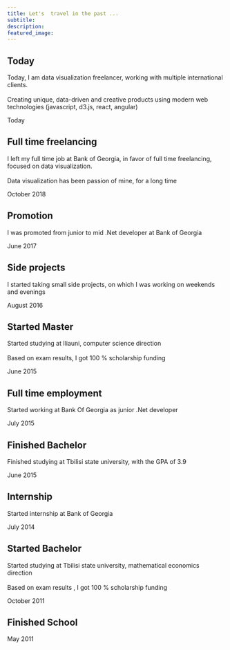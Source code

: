 ```yaml
---
title: Let's  travel in the past ...
subtitle: 
description:
featured_image: 
---
```

 


<section id="cd-timeline" class="cd-container">
		<div class="cd-timeline-block">
			<div class="cd-timeline-img cd-picture">
			</div> 
			<div class="cd-timeline-content">
				<h2>Today</h2>
				<p>Today, I am data visualization freelancer, working with multiple international clients. 
                <br/>
                  <br/>
                Creating unique, data-driven and creative products using modern web technologies (javascript, d3.js, react, angular)
                 </p>
				<span class="cd-date">Today</span>
			</div> 
		</div>
		<div class="cd-timeline-block">
			<div class="cd-timeline-img cd-picture">
			</div>
			<div class="cd-timeline-content">
				<h2>Full time freelancing</h2>
				<p>I left my full time job at Bank of Georgia, in favor of full time freelancing, focused on data visualization.
                <br/><br/>
                Data visualization has been passion of mine, for a long time
                 </p>
				<span class="cd-date full-freelance ">October 2018</span>
			</div> <!-- cd-timeline-content -->
		</div> <!-- cd-timeline-block -->
		<div class="cd-timeline-block">
			<div class="cd-timeline-img cd-location">
			</div> <!-- cd-timeline-img -->
			<div class="cd-timeline-content">
				<h2>Promotion</h2>
				<p>
                I was promoted from junior to mid .Net developer at Bank of Georgia
                </p>
				<span class="cd-date">June 2017</span>
			</div> <!-- cd-timeline-content -->
		</div> <!-- cd-timeline-block -->
		<div class="cd-timeline-block">
			<div class="cd-timeline-img cd-picture">
			</div> <!-- cd-timeline-img -->
			<div class="cd-timeline-content">
				<h2>Side projects</h2>
				<p>
                 I started taking small side projects, on which I was working on weekends and evenings
                </p>
				<span class="cd-date">August 2016</span>
			</div> <!-- cd-timeline-content -->
		</div> <!-- cd-timeline-block -->
          <div class="cd-timeline-block">
			<div class="cd-timeline-img cd-movie">
			</div> <!-- cd-timeline-img -->
			<div class="cd-timeline-content">
				<h2>Started Master</h2>
				<p>Started studying at Iliauni, computer science direction
                  <br/><br/>
                Based on exam results, I got 100 % scholarship funding
                 </p>
				<span class="cd-date">June 2015</span>
			</div> <!-- cd-timeline-content -->
		</div> <!-- cd-timeline-block -->
		<div class="cd-timeline-block">
			<div class="cd-timeline-img cd-location">
			</div> <!-- cd-timeline-img -->
			<div class="cd-timeline-content">
				<h2>Full time employment</h2>
				<p>
                  Started working at Bank Of Georgia as junior .Net developer
                </p>
				<span class="cd-date">July 2015</span>
			</div> <!-- cd-timeline-content -->
		</div> <!-- cd-timeline-block -->
          <div class="cd-timeline-block">
			<div class="cd-timeline-img cd-movie">
			</div> <!-- cd-timeline-img -->
			<div class="cd-timeline-content">
				<h2>Finished Bachelor</h2>
				<p>Finished studying at Tbilisi state university, with the GPA of 3.9 </p>
				<span class="cd-date">June 2015</span>
			</div> <!-- cd-timeline-content -->
		</div> <!-- cd-timeline-block -->
		<div class="cd-timeline-block">
			<div class="cd-timeline-img cd-location">
			</div> <!-- cd-timeline-img -->
			<div class="cd-timeline-content">
				<h2>Internship</h2>
				<p>Started internship at Bank of Georgia</p>
				<span class="cd-date">July 2014</span>
			</div> <!-- cd-timeline-content -->
		</div> <!-- cd-timeline-block -->
        <div class="cd-timeline-block">
			<div class="cd-timeline-img cd-movie">
			</div> <!-- cd-timeline-img -->
			<div class="cd-timeline-content">
				<h2>Started Bachelor</h2>
				<p>Started studying at Tbilisi state university, mathematical economics direction
                <br/><br/>
                Based on exam results , I got 100 % scholarship funding
                 </p>
				<span class="cd-date">October 2011</span>
			</div> <!-- cd-timeline-content -->
		</div> <!-- cd-timeline-block -->
        <div class="cd-timeline-block">
			<div class="cd-timeline-img cd-movie">
			</div> <!-- cd-timeline-img -->
			<div class="cd-timeline-content">
				<h2>Finished School</h2>
				<span class="cd-date">May 2011</span>
			</div> <!-- cd-timeline-content -->
		</div> <!-- cd-timeline-block -->
	</section> 






<script>

function timeSince(date) {

  var seconds = Math.floor((new Date() - date) / 1000);

  var interval = Math.floor(seconds / 31536000);

  if (interval > 1) {
    return interval + " years";
  }
  interval = Math.floor(seconds / 2592000);
  if (interval > 1) {
    return interval + " months";
  }
  interval = Math.floor(seconds / 86400);
  if (interval > 1) {
    return interval + " days";
  }
  interval = Math.floor(seconds / 3600);
  if (interval > 1) {
    return interval + " hours";
  }
  interval = Math.floor(seconds / 60);
  if (interval > 1) {
    return interval + " minutes";
  }
  return Math.floor(seconds) + " seconds";
}



document
.querySelectorAll('.cd-date')
.forEach((d,i)=>{
    if(!i) return;
    d.innerHTML = (d.innerHTML + " - "+timeSince(new Date(d.innerHTM+" ago")
})


</script>